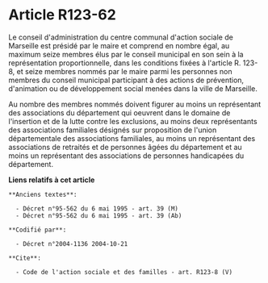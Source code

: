 # Article R123-62

Le conseil d'administration du centre communal d'action sociale de Marseille est présidé par le maire et comprend en nombre
égal, au maximum seize membres élus par le conseil municipal en son sein à la représentation proportionnelle, dans les
conditions fixées à l'article R. 123-8, et seize membres nommés par le maire parmi les personnes non membres du conseil
municipal participant à des actions de prévention, d'animation ou de développement social menées dans la ville de Marseille. 

Au nombre des membres nommés doivent figurer au moins un représentant des associations du département qui oeuvrent dans le
domaine de l'insertion et de la lutte contre les exclusions, au moins deux représentants des associations familiales désignés
sur proposition de l'union départementale des associations familiales, au moins un représentant des associations de retraités
et de personnes âgées du département et au moins un représentant des associations de personnes handicapées du département.

**Liens relatifs à cet article**

	**Anciens textes**:

	  - Décret n°95-562 du 6 mai 1995 - art. 39 (M)
	  - Décret n°95-562 du 6 mai 1995 - art. 39 (Ab)

	**Codifié par**:

	  - Décret n°2004-1136 2004-10-21

	**Cite**:

	  - Code de l'action sociale et des familles - art. R123-8 (V)
